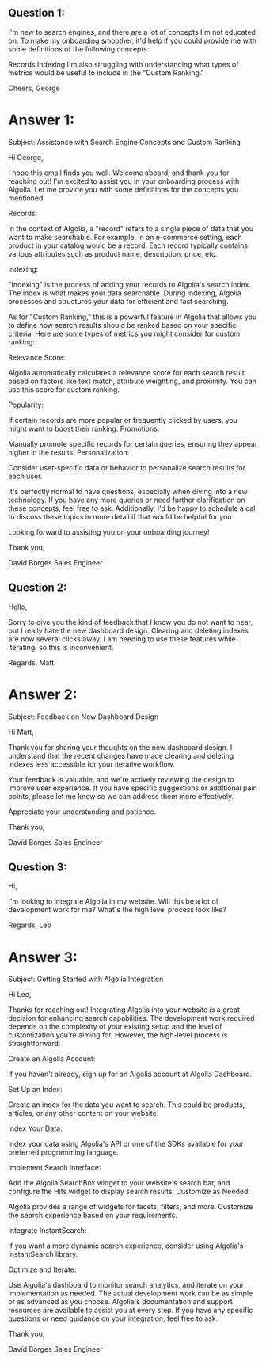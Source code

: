 

## Question 1:

I'm new to search engines, and there are a lot of concepts I'm not educated on. To make my onboarding smoother, it'd help if you could provide me with some definitions of the following concepts:

Records
Indexing
I'm also struggling with understanding what types of metrics would be useful to include in the "Custom Ranking."

Cheers, George

# Answer 1:

Subject: Assistance with Search Engine Concepts and Custom Ranking

Hi George,

I hope this email finds you well. Welcome aboard, and thank you for reaching out! I'm excited to assist you in your onboarding process with Algolia. Let me provide you with some definitions for the concepts you mentioned:

Records:

In the context of Algolia, a "record" refers to a single piece of data that you want to make searchable. For example, in an e-commerce setting, each product in your catalog would be a record. Each record typically contains various attributes such as product name, description, price, etc.

Indexing:

"Indexing" is the process of adding your records to Algolia's search index. The index is what makes your data searchable. During indexing, Algolia processes and structures your data for efficient and fast searching.

As for "Custom Ranking," this is a powerful feature in Algolia that allows you to define how search results should be ranked based on your specific criteria. Here are some types of metrics you might consider for custom ranking:

Relevance Score:

Algolia automatically calculates a relevance score for each search result based on factors like text match, attribute weighting, and proximity. You can use this score for custom ranking.

Popularity:

If certain records are more popular or frequently clicked by users, you might want to boost their ranking.
Promotions:

Manually promote specific records for certain queries, ensuring they appear higher in the results.
Personalization:

Consider user-specific data or behavior to personalize search results for each user.

It's perfectly normal to have questions, especially when diving into a new technology. If you have any more queries or need further clarification on these concepts, feel free to ask. Additionally, I'd be happy to schedule a call to discuss these topics in more detail if that would be helpful for you.

Looking forward to assisting you on your onboarding journey!

Thank you,

David Borges
Sales Engineer

## Question 2:

Hello,

Sorry to give you the kind of feedback that I know you do not want to hear, but I really hate the new dashboard design. Clearing and deleting indexes are now several clicks away. I am needing to use these features while iterating, so this is inconvenient.

Regards, Matt

# Answer 2:

Subject: Feedback on New Dashboard Design

Hi Matt,

Thank you for sharing your thoughts on the new dashboard design. I understand that the recent changes have made clearing and deleting indexes less accessible for your iterative workflow.

Your feedback is valuable, and we're actively reviewing the design to improve user experience. If you have specific suggestions or additional pain points, please let me know so we can address them more effectively.

Appreciate your understanding and patience.

Thank you,

David Borges
Sales Engineer

## Question 3:

Hi,

I'm looking to integrate Algolia in my website. Will this be a lot of development work for me? What's the high level process look like?

Regards, Leo

# Answer 3:

Subject: Getting Started with Algolia Integration

Hi Leo,

Thanks for reaching out! Integrating Algolia into your website is a great decision for enhancing search capabilities. The development work required depends on the complexity of your existing setup and the level of customization you're aiming for. However, the high-level process is straightforward:

Create an Algolia Account:

If you haven't already, sign up for an Algolia account at Algolia Dashboard.

Set Up an Index:

Create an index for the data you want to search. This could be products, articles, or any other content on your website.

Index Your Data:

Index your data using Algolia's API or one of the SDKs available for your preferred programming language.

Implement Search Interface:

Add the Algolia SearchBox widget to your website's search bar, and configure the Hits widget to display search results.
Customize as Needed:

Algolia provides a range of widgets for facets, filters, and more. Customize the search experience based on your requirements.

Integrate InstantSearch:

If you want a more dynamic search experience, consider using Algolia's InstantSearch library.

Optimize and Iterate:

Use Algolia's dashboard to monitor search analytics, and iterate on your implementation as needed.
The actual development work can be as simple or as advanced as you choose. Algolia's documentation and support resources are available to assist you at every step. If you have any specific questions or need guidance on your integration, feel free to ask.

Thank you,

David Borges
Sales Engineer